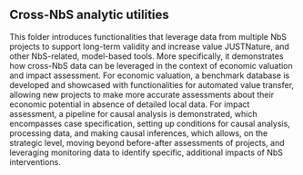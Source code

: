 ## Cross-NbS analytic utilities
This folder introduces functionalities that leverage data from multiple NbS projects to support long-term validity and increase value JUSTNature, and other NbS-related, model-based tools. More specifically, it demonstrates how cross-NbS data can be leveraged in the context of economic valuation and impact assessment. For economic valuation, a benchmark database is developed and showcased with functionalities for automated value transfer, allowing new projects to make more accurate assessments about their economic potential in absence of detailed local data. For impact assessment, a pipeline for causal analysis is demonstrated, which encompasses case specification, setting up conditions for causal analysis, processing data, and making causal inferences, which allows, on the strategic level, moving beyond before-after assessments of projects, and leveraging monitoring data to identify specific, additional impacts of NbS interventions. 
